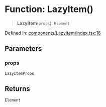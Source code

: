 # Function: LazyItem()

> **LazyItem**(`props`): `Element`

Defined in: [components/LazyItem/index.tsx:16](https://github.com/onyx-og/prismal-react/blob/c800194f7409ec5ee2985ddabc203568950fbd7d/packages/react/src/components/LazyItem/index.tsx#L16)

## Parameters

### props

`LazyItemProps`

## Returns

`Element`

